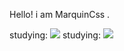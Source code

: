 <p> Hello! i am MarquinCss . </p> 
studying: <img src="https://img.shields.io/badge/HTML5-E34F26?style=for-the-badge&logo=html5&logoColor=white"> </img>
studying: <img src="https://img.shields.io/badge/CSS3-1572B6?style=for-the-badge&logo=css3&logoColor=white"> </img> 
